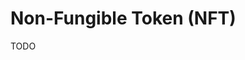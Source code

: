 # Non-Fungible Token (NFT)

TODO

<!--
https://nftgo.io/collection/bored-ape-kennel-club/overview
-->
